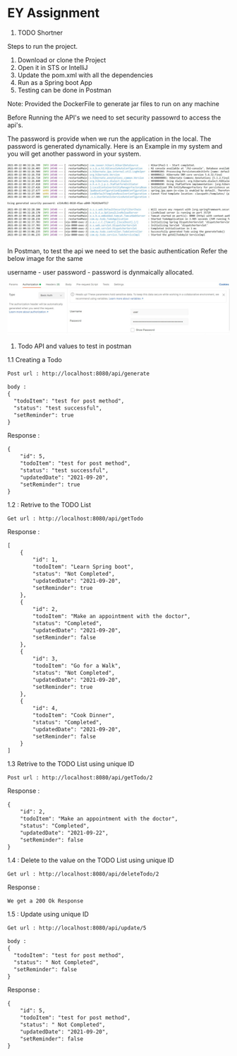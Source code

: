 # EY Assignment

1. TODO Shortner 

Steps to run the project.

1. Download or clone the Project 
2. Open it in STS or IntelliJ
3. Update the pom.xml with all the dependencies 
4. Run as a Spring boot App
5. Testing can be done in Postman 

Note: Provided the DockerFile to generate jar files to run on any machine 

Before Running the API's we need to set security passowrd to access the api's.

The password is provide when we run the application in the local. The password is generated dynamically.
Here is an Example in my system and you will get another password in your system.

![Optional Text](https://github.com/Darshan-20310597/Ey_Assignment/blob/master/ey.jpg)

In Postman, to test the api we need to set the basic authentication
Refer the below image for the same 

username - user
password - password is dynmaically allocated.

![Optional Text](https://github.com/Darshan-20310597/Ey_Assignment/blob/master/ey1.jpg)

1. Todo API and values to test in postman 


1.1 Creating a Todo  

```
Post url : http://localhost:8080/api/generate

```

```
body : 
{
  "todoItem": "test for post method",
  "status": "test successful",
  "setReminder": true
}
```

Response :
```
{
    "id": 5,
    "todoItem": "test for post method",
    "status": "test successful",
    "updatedDate": "2021-09-20",
    "setReminder": true
}
```
1.2 : Retrive to the TODO List 

```
Get url : http://localhost:8080/api/getTodo

```

Response :
```
[
    {
        "id": 1,
        "todoItem": "Learn Spring boot",
        "status": "Not Completed",
        "updatedDate": "2021-09-20",
        "setReminder": true
    },
    {
        "id": 2,
        "todoItem": "Make an appointment with the doctor",
        "status": "Completed",
        "updatedDate": "2021-09-20",
        "setReminder": false
    },
    {
        "id": 3,
        "todoItem": "Go for a Walk",
        "status": "Not Completed",
        "updatedDate": "2021-09-20",
        "setReminder": true
    },
    {
        "id": 4,
        "todoItem": "Cook Dinner",
        "status": "Completed",
        "updatedDate": "2021-09-20",
        "setReminder": false
    }
]
```
1.3 Retrive to the TODO List using unique ID  

```
Post url : http://localhost:8080/api/getTodo/2

```

Response :
```
{
    "id": 2,
    "todoItem": "Make an appointment with the doctor",
    "status": "Completed",
    "updatedDate": "2021-09-22",
    "setReminder": false
}
```
1.4 :  Delete to the value on the TODO List using unique ID  

```
Get url : http://localhost:8080/api/deleteTodo/2

```

Response :
```
We get a 200 Ok Response 
```

1.5 :  Update using unique ID  

```
Get url : http://localhost:8080/api/update/5

```
```
body : 
{
  "todoItem": "test for post method",
  "status": " Not Completed",
  "setReminder": false
}
```
Response :
```
{
    "id": 5,
    "todoItem": "test for post method",
    "status": " Not Completed",
    "updatedDate": "2021-09-20",
    "setReminder": false
}
```

